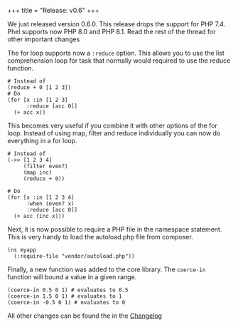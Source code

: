 +++
title = "Release: v0.6"
+++

We just released version 0.6.0. This release drops the support for PHP 7.4. Phel supports now PHP 8.0 and PHP 8.1. Read the rest of the thread for other important changes

The for loop supports now a `:reduce` option.  This allows you to use the list comprehension loop for task that normally would required to use the reduce function.

```phel
# Instead of
(reduce + 0 [1 2 3])
# Do
(for [x :in [1 2 3]
      :reduce [acc 0]]
  (+ acc x))
```

This becomes very useful if you combine it with other options of the for loop. Instead of using map, filter and reduce individually you can now do everything in a for loop.

```phel
# Instead of
(->> [1 2 3 4]
     (filter even?)
     (map inc)
     (reduce + 0))

# Do
(for [x :in [1 2 3 4]
      :when (even? x)
      :reduce [acc 0]]
  (+ acc (inc x)))
```

Next, it is now possible to require a PHP file in the namespace statement. This is very handy to load the autoload.php file from composer.

```phel
(ns myapp
  (:require-file "vendor/autoload.php"))
```

Finally, a new function was added to the core library. The `coerce-in` function will bound a value in a given range.

```phel
(coerce-in 0.5 0 1) # evaluates to 0.5
(coerce-in 1.5 0 1) # evaluates to 1
(coerce-in -0.5 0 1) # evaluates to 0
```

All other changes can be found the in the [Changelog](https://github.com/phel-lang/phel-lang/blob/master/Changelog.md)
